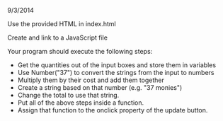 9/3/2014

Use the provided HTML in index.html

Create and link to a JavaScript file

Your program should execute the following steps:
  * Get the quantities out of the input boxes and store them in variables
  * Use Number("37") to convert the strings from the input to numbers
  * Multiply them by their cost and add them together
  * Create a string based on that number (e.g. "37 monies")
  * Change the total to use that string.
  * Put all of the above steps inside a function.
  * Assign that function to the onclick property of the update button.
